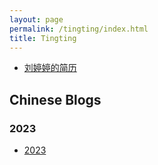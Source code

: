 ```yaml
---
layout: page
permalink: /tingting/index.html
title: Tingting
---
```

- [刘婷婷的简历](/Tingting/TingtingCV/)
## Chinese Blogs

### 2023

- [2023](/Tingting/2023beijing1/)







<br>
